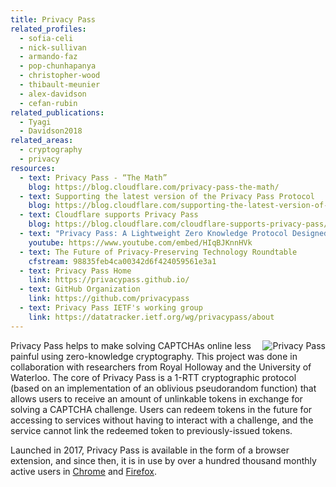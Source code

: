```yaml
---
title: Privacy Pass
related_profiles:
  - sofia-celi
  - nick-sullivan
  - armando-faz
  - pop-chunhapanya
  - christopher-wood
  - thibault-meunier
  - alex-davidson
  - cefan-rubin
related_publications:
  - Tyagi
  - Davidson2018
related_areas:
  - cryptography
  - privacy
resources:
  - text: Privacy Pass - “The Math”
    blog: https://blog.cloudflare.com/privacy-pass-the-math/
  - text: Supporting the latest version of the Privacy Pass Protocol
    blog: https://blog.cloudflare.com/supporting-the-latest-version-of-the-privacy-pass-protocol/
  - text: Cloudflare supports Privacy Pass
    blog: https://blog.cloudflare.com/cloudflare-supports-privacy-pass/
  - text: "Privacy Pass: A Lightweight Zero Knowledge Protocol Designed for the Web"
    youtube: https://www.youtube.com/embed/HIqBJKnnHVk
  - text: The Future of Privacy-Preserving Technology Roundtable
    cfstream: 98835feb4ca00342d6f424059561e3a1
  - text: Privacy Pass Home
    link: https://privacypass.github.io/
  - text: GitHub Organization
    link: https://github.com/privacypass
  - text: Privacy Pass IETF's working group
    link: https://datatracker.ietf.org/wg/privacypass/about
---
```


<img src="https://blog.cloudflare.com/content/images/2017/11/DONF9cRWsAE3OZf-1-2.jpg" alt="Privacy Pass" align="right" />

Privacy Pass helps to make solving CAPTCHAs online less painful using zero-knowledge cryptography. This project was done in collaboration with researchers from Royal Holloway and the University of Waterloo. The core of Privacy Pass is a 1-RTT cryptographic protocol (based on an implementation of an oblivious pseudorandom function) that allows users to receive an amount of unlinkable tokens in exchange for solving a CAPTCHA challenge. Users can redeem tokens in the future for accessing to services without having to interact with a challenge, and the service cannot link the redeemed token to previously-issued tokens.

Launched in 2017, Privacy Pass is available in the form of a browser extension, and since then, it is in use by over a hundred thousand monthly active users in [Chrome](https://chrome.google.com/webstore/detail/privacy-pass/ajhmfdgkijocedmfjonnpjfojldioehi) and [Firefox](https://addons.mozilla.org/en-US/firefox/addon/privacy-pass/).
